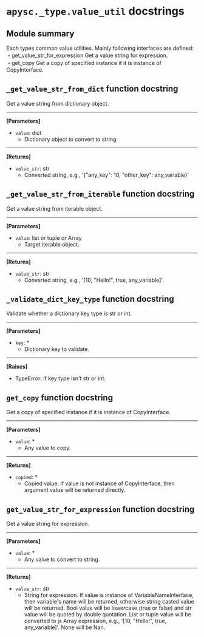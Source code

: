 # `apysc._type.value_util` docstrings

## Module summary

Each types common value utilities. Mainly following interfaces are defined: <br>・get_value_str_for_expression Get a value string for expression. <br>・get_copy Get a copy of specified instance if it is instance of CopyInterface.

## `_get_value_str_from_dict` function docstring

Get a value string from dictionary object.<hr>

**[Parameters]**

- `value`: dict
  - Dictionary object to convert to string.

<hr>

**[Returns]**

- `value_str`: str
  - Converted string, e.g., '{"any_key": 10, "other_key": any_variable}'

## `_get_value_str_from_iterable` function docstring

Get a value string from iterable object.<hr>

**[Parameters]**

- `value`: list or tuple or Array
  - Target iterable object.

<hr>

**[Returns]**

- `value_str`: str
  - Converted string, e.g., '[10, "Hello!", true, any_variable]'.

## `_validate_dict_key_type` function docstring

Validate whether a dictionary key type is str or int.<hr>

**[Parameters]**

- `key`: *
  - Dictionary key to validate.

<hr>

**[Raises]**

- TypeError: If key type isn't str or int.

## `get_copy` function docstring

Get a copy of specified instance if it is instance of CopyInterface.<hr>

**[Parameters]**

- `value`: *
  - Any value to copy.

<hr>

**[Returns]**

- `copied`: *
  - Copied value. If value is not instance of CopyInterface, then argument value will be returned directly.

## `get_value_str_for_expression` function docstring

Get a value string for expression.<hr>

**[Parameters]**

- `value`: *
  - Any value to convert to string.

<hr>

**[Returns]**

- `value_str`: str
  - String for expression. If value is instance of VariableNameInterface, then variable's name will be returned, otherwise string casted value will be returned. Bool value will be lowercase (true or false) and str value will be quoted by double quotation. List or tuple value will be converted to js Array expression, e.g., '[10, "Hello!", true, any_variable]'. None will be Nan.